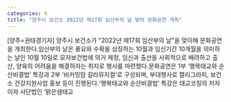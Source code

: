 ```yaml
---
categories: h
title: "양주시 보건소 2022년 제17회 임산부의 날 맞아 문화공연 개최"
---
```

[양주=권태경기자] 양주시 보건소가 "2022년 제17회 임산부의 날"을 맞이해 문화공연을 개최한다.임산부의 날은 풍요와 수확을 상징하는 10월과 임신기간 10개월을 의미하는 날인 10월 10일로 모자보건법에 의거 제정, 임신과 출산을 사회적으로 배려하고 출산, 양육의 어려움을 해결하자는 취지로 행사를 마련했다.문화공연은 1부 ‘행복태교와 순산비결법’ 특강과 2부 ‘비커밍맘 갈라뮤지컬’로 구성되며, 부대행사로 캘리그라피, 보건소 건강지원사업 홍보 등이 진행된다.‘행복태교와 순산비결법’ 특강은 태교코칭의 저자이자 사단법인 ‘맑은샘태교